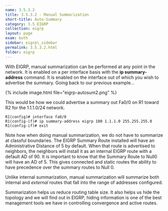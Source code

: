 ```yaml
---
name: 3.5.3.2
title: 3.5.3.2 - Manual Summarization
short-title: Auto-Summary
category: 3.5 EIGRP
collection: eigrp
layout: page
exam: both
sidebar: eigrp\_sidebar
permalink: 3.5.3.2.html
folder: eigrp
---
```

With EIGRP, manual summarization can be performed at any point in the network. It is enabled on a per interface basis with the **ip summary-address** command. It is enabled on the interface out of which you wish to advertise the summary. Going back to our previous example…

{% include image.html file="eigrp-autosum2.png" %}

This would be how we could advertise a summary out Fa0/0 on R1 toward R2 for the 1.1.1.0/24 network.
```
R1(config)# interface fa0/0
R1(config-if)# ip summary-address eigrp 100 1.1.1.0 255.255.255.0
R1(config-if)# exit
```
Note how when doing manual summarization, we do not have to summarize at classful boundaries. The EIGRP Summary Route installed will have an Administrative Distance of 5 by default. When that route is advertised to neighbors, the neighbors will install it as an internal EIGRP route with a default AD of 90. It is important to know that the Summary Route to Null0 will have an AD of 5. This gives connected and static routes the ability to have precedence over the summary routes to Null 0.

Unlike internal summarization, manual summarization will summarize both internal and *external* routes that fall into the range of addresses configured.

Summarization helps us reduce routing table size. It also helps us hide the topology and we will find out in EIGRP, hiding information is one of the best management tools we have in controlling convergence and active routes.
